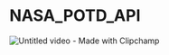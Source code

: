 # NASA_POTD_API

![Untitled video - Made with Clipchamp]([https://github.com/HarisMahmood8/NASA_POTD_API/assets/114548524/e6a3864a-ef1a-426c-9265-0c8562578182](https://clipchamp.com/watch/DlYC8jCNuca)https://clipchamp.com/watch/DlYC8jCNuca)
